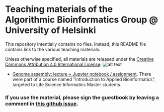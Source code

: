 # Teaching materials of the Algorithmic Bioinformatics Group @ University of Helsinki

This repository intentially contains no files. Instead, this README file contains link to the various teaching materials. 

Unless otherwise specified, all materials are released under the [Creative Commons Attribution 4.0 International License](http://creativecommons.org/licenses/by/4.0/). ![alt text](https://i.creativecommons.org/l/by/4.0/88x31.png "Creative Commons Attribution 4.0 International License Logo")

- [Genome assembly: lecture + Jupyter notebook / assignment](https://github.com/algbio/Introduction-to-Applied-Bioinformatics). There were part of a course named "Introduction to Applied Bioinformatics", targeted to Life Science Informatics Master students.

### If you use the material, please sign the guestbook by leaving a comment in [this github issue](https://github.com/algbio/teaching-materials/issues/1#issue-590171328).
